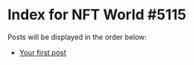 # Index for NFT World #5115
Posts will be displayed in the order below:

- [Your first post](./001-first.md)

